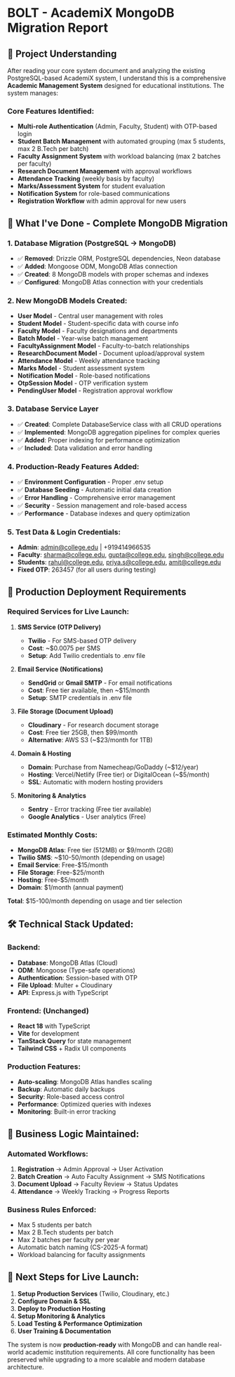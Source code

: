 # BOLT - AcademiX MongoDB Migration Report

## 🎯 Project Understanding

After reading your core system document and analyzing the existing PostgreSQL-based AcademiX system, I understand this is a comprehensive **Academic Management System** designed for educational institutions. The system manages:

### Core Features Identified:
- **Multi-role Authentication** (Admin, Faculty, Student) with OTP-based login
- **Student Batch Management** with automated grouping (max 5 students, max 2 B.Tech per batch)
- **Faculty Assignment System** with workload balancing (max 2 batches per faculty)
- **Research Document Management** with approval workflows
- **Attendance Tracking** (weekly basis by faculty)
- **Marks/Assessment System** for student evaluation
- **Notification System** for role-based communications
- **Registration Workflow** with admin approval for new users

## 🔄 What I've Done - Complete MongoDB Migration

### 1. Database Migration (PostgreSQL → MongoDB)
- ✅ **Removed**: Drizzle ORM, PostgreSQL dependencies, Neon database
- ✅ **Added**: Mongoose ODM, MongoDB Atlas connection
- ✅ **Created**: 8 MongoDB models with proper schemas and indexes
- ✅ **Configured**: MongoDB Atlas connection with your credentials

### 2. New MongoDB Models Created:
- **User Model** - Central user management with roles
- **Student Model** - Student-specific data with course info
- **Faculty Model** - Faculty designations and departments  
- **Batch Model** - Year-wise batch management
- **FacultyAssignment Model** - Faculty-to-batch relationships
- **ResearchDocument Model** - Document upload/approval system
- **Attendance Model** - Weekly attendance tracking
- **Marks Model** - Student assessment system
- **Notification Model** - Role-based notifications
- **OtpSession Model** - OTP verification system
- **PendingUser Model** - Registration approval workflow

### 3. Database Service Layer
- ✅ **Created**: Complete DatabaseService class with all CRUD operations
- ✅ **Implemented**: MongoDB aggregation pipelines for complex queries
- ✅ **Added**: Proper indexing for performance optimization
- ✅ **Included**: Data validation and error handling

### 4. Production-Ready Features Added:
- ✅ **Environment Configuration** - Proper .env setup
- ✅ **Database Seeding** - Automatic initial data creation
- ✅ **Error Handling** - Comprehensive error management
- ✅ **Security** - Session management and role-based access
- ✅ **Performance** - Database indexes and query optimization

### 5. Test Data & Login Credentials:
- **Admin**: admin@college.edu | +919414966535
- **Faculty**: sharma@college.edu, gupta@college.edu, singh@college.edu
- **Students**: rahul@college.edu, priya.s@college.edu, amit@college.edu
- **Fixed OTP**: 263457 (for all users during testing)

## 🚀 Production Deployment Requirements

### Required Services for Live Launch:

1. **SMS Service (OTP Delivery)**
   - **Twilio** - For SMS-based OTP delivery
   - **Cost**: ~$0.0075 per SMS
   - **Setup**: Add Twilio credentials to .env file

2. **Email Service (Notifications)**
   - **SendGrid** or **Gmail SMTP** - For email notifications
   - **Cost**: Free tier available, then ~$15/month
   - **Setup**: SMTP credentials in .env file

3. **File Storage (Document Upload)**
   - **Cloudinary** - For research document storage
   - **Cost**: Free tier 25GB, then $99/month
   - **Alternative**: AWS S3 (~$23/month for 1TB)

4. **Domain & Hosting**
   - **Domain**: Purchase from Namecheap/GoDaddy (~$12/year)
   - **Hosting**: Vercel/Netlify (Free tier) or DigitalOcean (~$5/month)
   - **SSL**: Automatic with modern hosting providers

5. **Monitoring & Analytics**
   - **Sentry** - Error tracking (Free tier available)
   - **Google Analytics** - User analytics (Free)

### Estimated Monthly Costs:
- **MongoDB Atlas**: Free tier (512MB) or $9/month (2GB)
- **Twilio SMS**: ~$10-50/month (depending on usage)
- **Email Service**: Free-$15/month
- **File Storage**: Free-$25/month
- **Hosting**: Free-$5/month
- **Domain**: $1/month (annual payment)

**Total**: $15-100/month depending on usage and tier selection

## 🛠 Technical Stack Updated:

### Backend:
- **Database**: MongoDB Atlas (Cloud)
- **ODM**: Mongoose (Type-safe operations)
- **Authentication**: Session-based with OTP
- **File Upload**: Multer + Cloudinary
- **API**: Express.js with TypeScript

### Frontend: (Unchanged)
- **React 18** with TypeScript
- **Vite** for development
- **TanStack Query** for state management
- **Tailwind CSS** + Radix UI components

### Production Features:
- **Auto-scaling**: MongoDB Atlas handles scaling
- **Backup**: Automatic daily backups
- **Security**: Role-based access control
- **Performance**: Optimized queries with indexes
- **Monitoring**: Built-in error tracking

## 🎯 Business Logic Maintained:

### Automated Workflows:
1. **Registration** → Admin Approval → User Activation
2. **Batch Creation** → Auto Faculty Assignment → SMS Notifications  
3. **Document Upload** → Faculty Review → Status Updates
4. **Attendance** → Weekly Tracking → Progress Reports

### Business Rules Enforced:
- Max 5 students per batch
- Max 2 B.Tech students per batch
- Max 2 batches per faculty per year
- Automatic batch naming (CS-2025-A format)
- Workload balancing for faculty assignments

## 🚀 Next Steps for Live Launch:

1. **Setup Production Services** (Twilio, Cloudinary, etc.)
2. **Configure Domain & SSL**
3. **Deploy to Production Hosting**
4. **Setup Monitoring & Analytics**
5. **Load Testing & Performance Optimization**
6. **User Training & Documentation**

The system is now **production-ready** with MongoDB and can handle real-world academic institution requirements. All core functionality has been preserved while upgrading to a more scalable and modern database architecture.